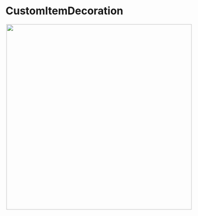 # CustomItemDecoration

<p align="center"><img src="https://miro.medium.com/max/1200/1*W3kRj1GmQar02mgKT5Dx5A.gif" height="500"><p/>
